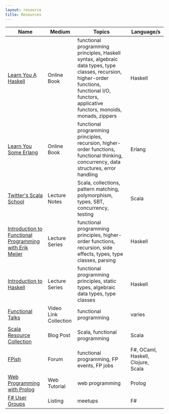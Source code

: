 ```yaml
---
layout: resource
title: Resources 
---
```


| Name | Medium |       Topics       | Language/s |
|------|--------|--------------------|------------|
|[Learn You A Haskell](http://learnyouahaskell.com)|Online Book|functional programming principles, Haskell syntax, algebraic data types, type classes, recursion, higher-order functions, functional I/O, functors, applicative functors, monoids, monads, zippers|Haskell|
|[Learn You Some Erlang](http://learnyousomeerlang.com)|Online Book|functional programming principles, recursion, higher-order functions, functional thinking, concurrency, data structures, error handling|Erlang|
|[Twitter's Scala School](http://twitter.github.io/scala_school/)|Lecture Notes|Scala, collections, pattern matching, polymorphism, types, SBT, concurrency, testing|Scala|
|[Introduction to Functional Programming with Erik Meijer](https://www.edx.org/course/introduction-functional-programming-delftx-fp101x-0)|Lecture Series|functional programming principles, higher-order functions, recursion, side effects, types, type classes, parsing|Haskell|
|[Introduction to Haskell](http://www.seas.upenn.edu/~cis194/)|Lecture Series|functional programming principles, static types, algebraic data types, type classes|Haskell|
|[Functional Talks](http://functionaltalks.org/)|Video Link Collection|functional programming|varies|
|[Scala Resource Collection](http://nerd.kelseyinnis.com/blog/2013/01/07/resources-for-getting-started-with-functional-programming-and-scala/)|Blog Post|Scala, functional programming|Scala|
|[FPish](http://fpish.net/)|Forum|functional programming, FP events, FP jobs|F#, OCaml, Haskell, Clojure, Scala|
|[Web Programming with Prolog](http://www.pathwayslms.com/swipltuts/html/index.html)|Web Tutorial|web programming|Prolog|
|[F# User Groups](http://fsharp.org/groups/)|Listing|meetups|F#|

